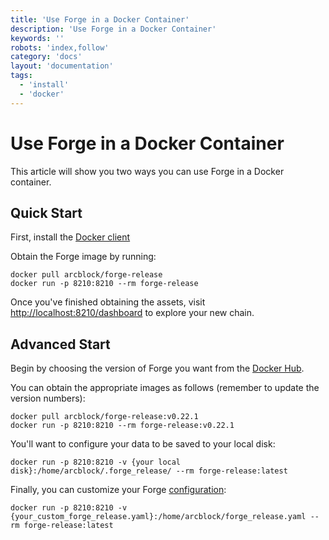 ```yaml
---
title: 'Use Forge in a Docker Container'
description: 'Use Forge in a Docker Container'
keywords: ''
robots: 'index,follow'
category: 'docs'
layout: 'documentation'
tags:
  - 'install'
  - 'docker'
---
```

# Use Forge in a Docker Container

This article will show you two ways you can use Forge in a Docker container.

## Quick Start

First, install the [Docker client]("https://www.docker.com/products/docker-desktop")

Obtain the Forge image by running:

```shell
docker pull arcblock/forge-release
docker run -p 8210:8210 --rm forge-release
```

Once you've finished obtaining the assets, visit [http://localhost:8210/dashboard](http://localhost:8210/dashboard) to explore your new chain.

## Advanced Start

Begin by choosing the version of Forge you want from the [Docker Hub](https://hub.docker.com/r/arcblock/forge).

You can obtain the appropriate images as follows (remember to update the version numbers):

```shell
docker pull arcblock/forge-release:v0.22.1
docker run -p 8210:8210 --rm forge-release:v0.22.1
```

You'll want to configure your data to be saved to your local disk:

```shell
docker run -p 8210:8210 -v {your local disk}:/home/arcblock/.forge_release/ --rm forge-release:latest
```

Finally, you can customize your Forge [configuration](../../configuration):

```shell
docker run -p 8210:8210 -v {your_custom_forge_release.yaml}:/home/arcblock/forge_release.yaml --rm forge-release:latest
```
